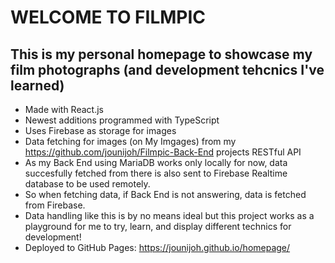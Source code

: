 # WELCOME TO FILMPIC
## This is my personal homepage to showcase my film photographs (and development tehcnics I've learned)
- Made with React.js 
- Newest additions programmed with TypeScript
- Uses Firebase as storage for images 
- Data fetching for images (on My Imgages) from my https://github.com/jounijoh/Filmpic-Back-End projects RESTful API
- As my Back End using MariaDB works only locally for now, data succesfully fetched from there is also sent to Firebase Realtime database to be used remotely.
- So when fetching data, if Back End is not answering, data is fetched from Firebase.
- Data handling like this is by no means ideal but this project works as a playground for me to try, learn, and display different technics for development! 
- Deployed to  GitHub Pages: https://jounijoh.github.io/homepage/
